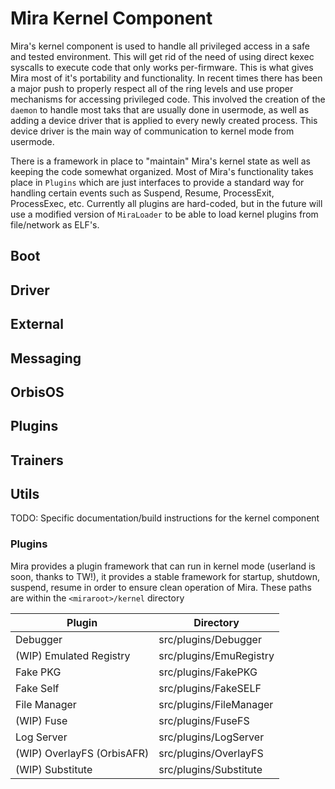 # Mira Kernel Component

Mira's kernel component is used to handle all privileged access in a safe and tested environment. This will get rid of the need of using direct kexec syscalls to execute code that only works per-firmware. This is what gives Mira most of it's portability and functionality. In recent times there has been a major push to properly respect all of the ring levels and use proper mechanisms for accessing privileged code. This involved the creation of the `daemon` to handle most taks that are usually done in usermode, as well as adding a device driver that is applied to every newly created process. This device driver is the main way of communication to kernel mode from usermode.

There is a framework in place to "maintain" Mira's kernel state as well as keeping the code somewhat organized. Most of Mira's functionality takes place in `Plugins` which are just interfaces to provide a standard way for handling certain events such as Suspend, Resume, ProcessExit, ProcessExec, etc. Currently all plugins are hard-coded, but in the future will use a modified version of `MiraLoader` to be able to load kernel plugins from file/network as ELF's.

## Boot

## Driver

## External

## Messaging

## OrbisOS

## Plugins

## Trainers

## Utils

TODO: Specific documentation/build instructions for the kernel component

### Plugins

Mira provides a plugin framework that can run in kernel mode (userland is soon, thanks to TW!), it provides a stable framework for startup, shutdown, suspend, resume in order to ensure clean operation of Mira. These paths are within the `<miraroot>/kernel` directory

| Plugin | Directory |
| ------ | ------ |
| Debugger | src/plugins/Debugger |
| (WIP) Emulated Registry | src/plugins/EmuRegistry |
| Fake PKG | src/plugins/FakePKG |
| Fake Self | src/plugins/FakeSELF |
| File Manager | src/plugins/FileManager |
| (WIP) Fuse | src/plugins/FuseFS |
| Log Server | src/plugins/LogServer |
| (WIP) OverlayFS (OrbisAFR) | src/plugins/OverlayFS |
| (WIP) Substitute | src/plugins/Substitute |
